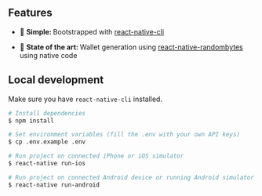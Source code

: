 ## Features

* 🔩 <strong>Simple: </strong>Bootstrapped with
  [react-native-cli](https://github.com/facebook/react-native)

* 💯 <strong>State of the art: </strong> Wallet generation using
  [react-native-randombytes](https://github.com/mvayngrib/react-native-randombytes)
  using native code

## Local development

Make sure you have `react-native-cli` installed.

```bash
# Install dependencies
$ npm install

# Set environment variables (fill the .env with your own API keys)
$ cp .env.example .env

# Run project on connected iPhone or iOS simulator
$ react-native run-ios

# Run project on connected Android device or running Android simulator
$ react-native run-android
```
